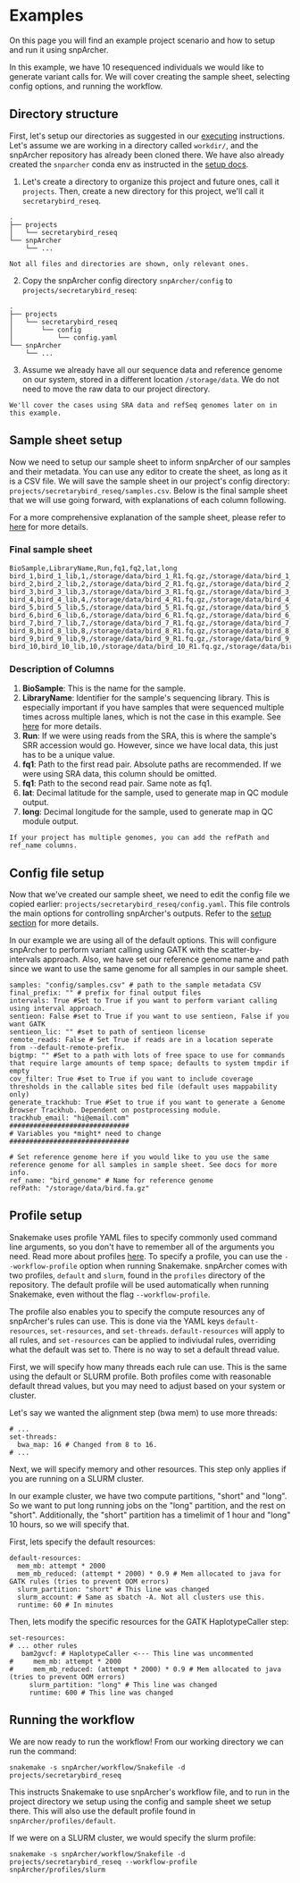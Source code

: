 # Examples
On this page you will find an example project scenario and how to setup and run it using snpArcher.

In this example, we have 10 resequenced individuals we would like to generate variant calls for. We will cover creating the sample sheet, selecting config options, and running the workflow.
## Directory structure
First, let's setup our directories as suggested in our [executing](./executing.md#optional-directory-setup) instructions. Let's assume we are working in a directory called `workdir/`, and the snpArcher repository has already been cloned there. We have also already created the `snparcher` conda env as instructed in the [setup docs](./setup.md#environment-setup).

1. Let's create a directory to organize this project and future ones, call it `projects`. Then, create a new directory for this project, we'll call it `secretarybird_reseq`. 
```
.
├── projects
│   └── secretarybird_reseq
└── snpArcher
    └── ...
```
```{note}
Not all files and directories are shown, only relevant ones. 
```
2. Copy the snpArcher config directory `snpArcher/config` to `projects/secretarybird_reseq`:
```
.
├── projects
│   └── secretarybird_reseq
│       └── config
│           └── config.yaml
└── snpArcher
    └── ...
```

3. Assume we already have all our sequence data and reference genome on our system, stored in a different location `/storage/data`. We do not need to move the raw data to our project directory. 
```{note}
We'll cover the cases using SRA data and refSeq genomes later on in this example.
```
## Sample sheet setup
Now we need to setup our sample sheet to inform snpArcher of our samples and their metadata. You can use any editor to create the sheet, as long as it is a CSV file. We will save the sample sheet in our project's config directory: `projects/secretarybird_reseq/samples.csv`. Below is the final sample sheet that we will use going forward, with explanations of each column following.

For a more comprehensive explanation of the sample sheet, please refer to [here](./setup.md#creating-a-sample-sheet) for more details.


### Final sample sheet
```
BioSample,LibraryName,Run,fq1,fq2,lat,long
bird_1,bird_1_lib,1,/storage/data/bird_1_R1.fq.gz,/storage/data/bird_1_R2.fq.gz,-8.758119,-36.280061
bird_2,bird_2_lib,2,/storage/data/bird_2_R1.fq.gz,/storage/data/bird_2_R2.fq.gz,-72.336165,35.751903
bird_3,bird_3_lib,3,/storage/data/bird_3_R1.fq.gz,/storage/data/bird_3_R2.fq.gz,-11.874137,-5.382251
bird_4,bird_4_lib,4,/storage/data/bird_4_R1.fq.gz,/storage/data/bird_4_R2.fq.gz,-73.235723,-145.261219
bird_5,bird_5_lib,5,/storage/data/bird_5_R1.fq.gz,/storage/data/bird_5_R2.fq.gz,88.08701,-52.658705
bird_6,bird_6_lib,6,/storage/data/bird_6_R1.fq.gz,/storage/data/bird_6_R2.fq.gz,69.640536,-12.971862
bird_7,bird_7_lib,7,/storage/data/bird_7_R1.fq.gz,/storage/data/bird_7_R2.fq.gz,18.608941,-100.485774
bird_8,bird_8_lib,8,/storage/data/bird_8_R1.fq.gz,/storage/data/bird_8_R2.fq.gz,-36.570632,-102.38721
bird_9,bird_9_lib,9,/storage/data/bird_9_R1.fq.gz,/storage/data/bird_9_R2.fq.gz,-88.592265,157.406505
bird_10,bird_10_lib,10,/storage/data/bird_10_R1.fq.gz,/storage/data/bird_10_R2.fq.gz,40.106437,-58.649016
```
### Description of Columns
1. **BioSample**: This is the name for the sample.
2. **LibraryName**: Identifier for the sample's sequencing library. This is especially important if you have samples that were sequenced multiple times across multiple lanes, which is not the case in this example. See [here](./setup.md#handling-samples-with-more-than-one-pair-of-reads) for more details.
3. **Run**: If we were using reads from the SRA, this is where the sample's SRR accession would go. However, since we have local data, this just has to be a unique value.
4. **fq1**: Path to the first read pair. Absolute paths are recommended. If we were using SRA data, this column should be omitted.
5. **fq1**: Path to the second read pair. Same note as fq1.
6. **lat**: Decimal latitude for the sample, used to generate map in QC module output.
6. **long**: Decimal longitude for the sample, used to generate map in QC module output. 

```{note}
If your project has multiple genomes, you can add the refPath and ref_name columns.
```

## Config file setup
Now that we've created our sample sheet, we need to edit the config file we copied earlier: `projects/secretarybird_reseq/config.yaml`. This file controls the main options for controlling snpArcher's outputs. Refer to the [setup section](./setup.md#configuring-snparcher) for more details. 

In our example we are using all of the default options. This will configure snpArcher to perform variant calling using GATK with the scatter-by-intervals approach. Also, we have set our reference genome name and path since we want to use the same genome for all samples in our sample sheet.

```{yaml}
samples: "config/samples.csv" # path to the sample metadata CSV
final_prefix: "" # prefix for final output files
intervals: True #Set to True if you want to perform variant calling using interval approach.
sentieon: False #set to True if you want to use sentieon, False if you want GATK
sentieon_lic: "" #set to path of sentieon license
remote_reads: False # Set True if reads are in a location seperate from --default-remote-prefix.
bigtmp: "" #Set to a path with lots of free space to use for commands that require large amounts of temp space; defaults to system tmpdir if empty
cov_filter: True #set to True if you want to include coverage thresholds in the callable sites bed file (default uses mappability only)
generate_trackhub: True #Set to true if you want to generate a Genome Browser Trackhub. Dependent on postprocessing module.
trackhub_email: "hi@email.com"
##############################
# Variables you *might* need to change
##############################

# Set reference genome here if you would like to you use the same reference genome for all samples in sample sheet. See docs for more info.
ref_name: "bird_genome" # Name for reference genome
refPath: "/storage/data/bird.fa.gz"
```

## Profile setup
Snakemake uses profile YAML files to specify commonly used command line arguments, so you don't have to remember all of the arguments you need. Read more about profiles [here](https://snakemake.readthedocs.io/en/stable/executing/cli.html#profiles). To specify a profile, you can use the `--workflow-profile` option when running Snakemake. snpArcher comes with two profiles, `default` and `slurm`, found in the `profiles` directory of the repository. The default profile will be used automatically when running Snakemake, even without the flag `--workflow-profile`. 

The profile also enables you to specify the compute resources any of snpArcher's rules can use. This is done via the YAML keys `default-resources`, `set-resources`, and `set-threads`. `default-resources` will apply to all rules, and `set-resources` can be applied to indiviudal rules, overriding what the default was set to. There is no way to set a default thread value. 

First, we will specify how many threads each rule can use. This is the same using the default or SLURM profile. Both profiles come with reasonable default thread values, but you may need to adjust based on your system or cluster. 

Let's say we wanted the alignment step (bwa mem) to use more threads:
```{yaml}
# ...
set-threads:
  bwa_map: 16 # Changed from 8 to 16.
# ...
```
Next, we will specify memory and other resources. This step only applies if you are running on a SLURM cluster.

In our example cluster, we have two compute partitions, "short" and "long". So we want to put long running jobs on the "long" partition, and the rest on "short". Additionally, the "short" partition has a timelimit of 1 hour and "long" 10 hours, so we will specify that. 

First, lets specify the default resources:
```{yaml}
default-resources:
  mem_mb: attempt * 2000
  mem_mb_reduced: (attempt * 2000) * 0.9 # Mem allocated to java for GATK rules (tries to prevent OOM errors)
  slurm_partition: "short" # This line was changed
  slurm_account: # Same as sbatch -A. Not all clusters use this.
  runtime: 60 # In minutes 
```
Then, lets modify the specific resources for the GATK HaplotypeCaller step:
```{yaml}
set-resources:
# ... other rules
   bam2gvcf: # HaplotypeCaller <--- This line was uncommented
#     mem_mb: attempt * 2000
#     mem_mb_reduced: (attempt * 2000) * 0.9 # Mem allocated to java (tries to prevent OOM errors)
     slurm_partition: "long" # This line was changed
     runtime: 600 # This line was changed
```

## Running the workflow
We are now ready to run the workflow! From our working directory we can run the command:
```
snakemake -s snpArcher/workflow/Snakefile -d projects/secretarybird_reseq
```
This instructs Snakemake to use snpArcher's workflow file, and to run in the project directory we setup using the config and sample sheet we setup there. This will also use the default profile found in `snpArcher/profiles/default`. 

If we were on a SLURM cluster, we would specify the slurm profile:
```
snakemake -s snpArcher/workflow/Snakefile -d projects/secretarybird_reseq --workflow-profile snpArcher/profiles/slurm
```